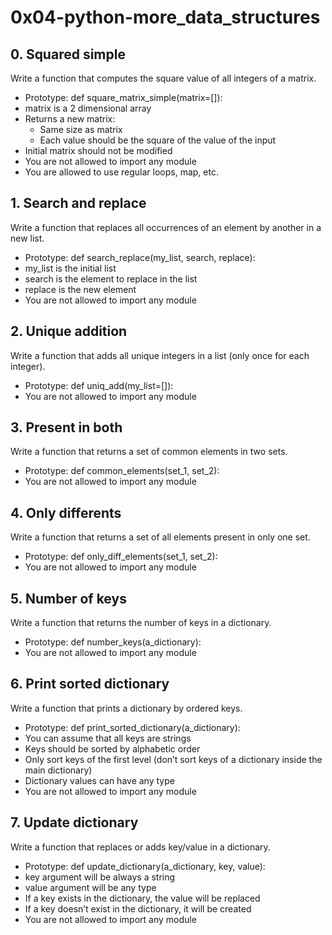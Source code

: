 # 0x04-python-more_data_structures

## 0. Squared simple
Write a function that computes the square value of all integers of a matrix.

* Prototype: def square_matrix_simple(matrix=[]):
* matrix is a 2 dimensional array
* Returns a new matrix:
    * Same size as matrix
    * Each value should be the square of the value of the input
* Initial matrix should not be modified
* You are not allowed to import any module
* You are allowed to use regular loops, map, etc.

## 1. Search and replace
Write a function that replaces all occurrences of an element by another in a new list.

* Prototype: def search_replace(my_list, search, replace):
* my_list is the initial list
* search is the element to replace in the list
* replace is the new element
* You are not allowed to import any module

## 2. Unique addition
Write a function that adds all unique integers in a list (only once for each integer).

* Prototype: def uniq_add(my_list=[]):
* You are not allowed to import any module

## 3. Present in both
Write a function that returns a set of common elements in two sets.

* Prototype: def common_elements(set_1, set_2):
* You are not allowed to import any module

## 4. Only differents
Write a function that returns a set of all elements present in only one set.

* Prototype: def only_diff_elements(set_1, set_2):
* You are not allowed to import any module

## 5. Number of keys
Write a function that returns the number of keys in a dictionary.

* Prototype: def number_keys(a_dictionary):
* You are not allowed to import any module

## 6. Print sorted dictionary
Write a function that prints a dictionary by ordered keys.

* Prototype: def print_sorted_dictionary(a_dictionary):
* You can assume that all keys are strings
* Keys should be sorted by alphabetic order
* Only sort keys of the first level (don’t sort keys of a dictionary inside the main dictionary)
* Dictionary values can have any type
* You are not allowed to import any module

## 7. Update dictionary
Write a function that replaces or adds key/value in a dictionary.

* Prototype: def update_dictionary(a_dictionary, key, value):
* key argument will be always a string
* value argument will be any type
* If a key exists in the dictionary, the value will be replaced
* If a key doesn’t exist in the dictionary, it will be created
* You are not allowed to import any module